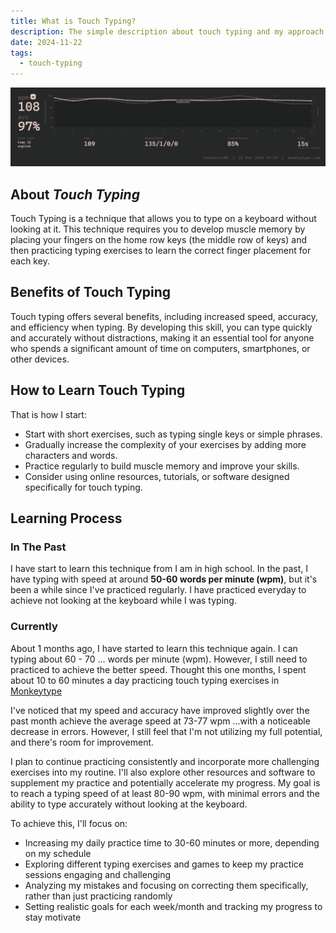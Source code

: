 ```yaml
---
title: What is Touch Typing?
description: The simple description about touch typing and my approach it.
date: 2024-11-22
tags:
  - touch-typing
---
```


![My Monkey Type profile](./image-1.png "My Monkey Type profile")
## About *Touch Typing*
Touch Typing is a technique that allows you to type on a keyboard without looking at it. This technique requires you to develop muscle memory by placing your fingers on the home row keys (the middle row of keys) and then practicing typing exercises to learn the correct finger placement for each key.

## Benefits of Touch Typing
Touch typing offers several benefits, including increased speed, accuracy, and efficiency when typing. By developing this skill, you can type quickly and accurately without distractions, making it an essential tool for anyone who spends a significant amount of time on computers, smartphones, or other devices.

## How to Learn Touch Typing
That is how I start:
*   Start with short exercises, such as typing single keys or simple phrases.
*   Gradually increase the complexity of your exercises by adding more characters and words.
*   Practice regularly to build muscle memory and improve your skills.
*   Consider using online resources, tutorials, or software designed specifically for touch typing.

## Learning Process
### In The Past
I have start to learn this technique from I am in high school. In the past, I have typing with speed at around **50-60 words per minute (wpm)**, but it's been a while since I've practiced regularly.
I have practiced everyday to achieve not looking at the keyboard while I was typing.
### Currently
About 1 months ago, I have started to learn this technique again. I can typing about 60 - 70 ... words per minute (wpm). However, I still need to practiced to achieve the better speed.
Thought this one months, I spent about 10 to 60 minutes a day practicing touch typing exercises  in [Monkeytype](https://monkeytype.com/)

I've noticed that my speed and accuracy have improved slightly over the past month achieve the average speed at 73-77 wpm ...with a noticeable decrease in errors. However, I still feel that I'm not utilizing my full potential, and there's room for improvement.

I plan to continue practicing consistently and incorporate more challenging exercises into my routine. I'll also explore other resources and software to supplement my practice and potentially accelerate my progress. My goal is to reach a typing speed of at least 80-90 wpm, with minimal errors and the ability to type accurately without looking at the keyboard.

To achieve this, I'll focus on:
*   Increasing my daily practice time to 30-60 minutes or more, depending on my schedule
*   Exploring different typing exercises and games to keep my practice sessions engaging and challenging
*   Analyzing my mistakes and focusing on correcting them specifically, rather than just practicing randomly
*   Setting realistic goals for each week/month and tracking my progress to stay motivate




